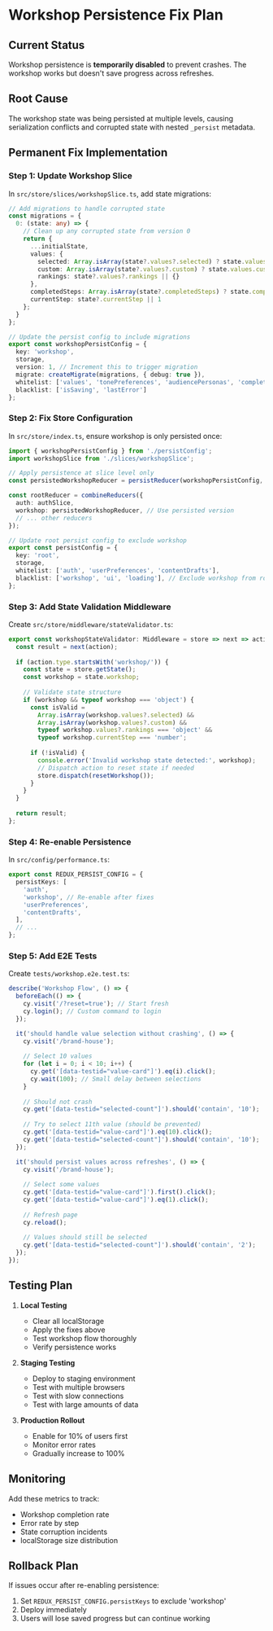 # Workshop Persistence Fix Plan

## Current Status
Workshop persistence is **temporarily disabled** to prevent crashes. The workshop works but doesn't save progress across refreshes.

## Root Cause
The workshop state was being persisted at multiple levels, causing serialization conflicts and corrupted state with nested `_persist` metadata.

## Permanent Fix Implementation

### Step 1: Update Workshop Slice
In `src/store/slices/workshopSlice.ts`, add state migrations:

```typescript
// Add migrations to handle corrupted state
const migrations = {
  0: (state: any) => {
    // Clean up any corrupted state from version 0
    return {
      ...initialState,
      values: {
        selected: Array.isArray(state?.values?.selected) ? state.values.selected : [],
        custom: Array.isArray(state?.values?.custom) ? state.values.custom : [],
        rankings: state?.values?.rankings || {}
      },
      completedSteps: Array.isArray(state?.completedSteps) ? state.completedSteps : [],
      currentStep: state?.currentStep || 1
    };
  }
};

// Update the persist config to include migrations
export const workshopPersistConfig = {
  key: 'workshop',
  storage,
  version: 1, // Increment this to trigger migration
  migrate: createMigrate(migrations, { debug: true }),
  whitelist: ['values', 'tonePreferences', 'audiencePersonas', 'completedSteps', 'currentStep'],
  blacklist: ['isSaving', 'lastError']
};
```

### Step 2: Fix Store Configuration
In `src/store/index.ts`, ensure workshop is only persisted once:

```typescript
import { workshopPersistConfig } from './persistConfig';
import workshopSlice from './slices/workshopSlice';

// Apply persistence at slice level only
const persistedWorkshopReducer = persistReducer(workshopPersistConfig, workshopSlice);

const rootReducer = combineReducers({
  auth: authSlice,
  workshop: persistedWorkshopReducer, // Use persisted version
  // ... other reducers
});

// Update root persist config to exclude workshop
export const persistConfig = {
  key: 'root',
  storage,
  whitelist: ['auth', 'userPreferences', 'contentDrafts'],
  blacklist: ['workshop', 'ui', 'loading'], // Exclude workshop from root
};
```

### Step 3: Add State Validation Middleware
Create `src/store/middleware/stateValidator.ts`:

```typescript
export const workshopStateValidator: Middleware = store => next => action => {
  const result = next(action);
  
  if (action.type.startsWith('workshop/')) {
    const state = store.getState();
    const workshop = state.workshop;
    
    // Validate state structure
    if (workshop && typeof workshop === 'object') {
      const isValid = 
        Array.isArray(workshop.values?.selected) &&
        Array.isArray(workshop.values?.custom) &&
        typeof workshop.values?.rankings === 'object' &&
        typeof workshop.currentStep === 'number';
      
      if (!isValid) {
        console.error('Invalid workshop state detected:', workshop);
        // Dispatch action to reset state if needed
        store.dispatch(resetWorkshop());
      }
    }
  }
  
  return result;
};
```

### Step 4: Re-enable Persistence
In `src/config/performance.ts`:

```typescript
export const REDUX_PERSIST_CONFIG = {
  persistKeys: [
    'auth',
    'workshop', // Re-enable after fixes
    'userPreferences',
    'contentDrafts',
  ],
  // ...
};
```

### Step 5: Add E2E Tests
Create `tests/workshop.e2e.test.ts`:

```typescript
describe('Workshop Flow', () => {
  beforeEach(() => {
    cy.visit('/?reset=true'); // Start fresh
    cy.login(); // Custom command to login
  });

  it('should handle value selection without crashing', () => {
    cy.visit('/brand-house');
    
    // Select 10 values
    for (let i = 0; i < 10; i++) {
      cy.get('[data-testid="value-card"]').eq(i).click();
      cy.wait(100); // Small delay between selections
    }
    
    // Should not crash
    cy.get('[data-testid="selected-count"]').should('contain', '10');
    
    // Try to select 11th value (should be prevented)
    cy.get('[data-testid="value-card"]').eq(10).click();
    cy.get('[data-testid="selected-count"]').should('contain', '10');
  });

  it('should persist values across refreshes', () => {
    cy.visit('/brand-house');
    
    // Select some values
    cy.get('[data-testid="value-card"]').first().click();
    cy.get('[data-testid="value-card"]').eq(1).click();
    
    // Refresh page
    cy.reload();
    
    // Values should still be selected
    cy.get('[data-testid="selected-count"]').should('contain', '2');
  });
});
```

## Testing Plan

1. **Local Testing**
   - Clear all localStorage
   - Apply the fixes above
   - Test workshop flow thoroughly
   - Verify persistence works

2. **Staging Testing**
   - Deploy to staging environment
   - Test with multiple browsers
   - Test with slow connections
   - Test with large amounts of data

3. **Production Rollout**
   - Enable for 10% of users first
   - Monitor error rates
   - Gradually increase to 100%

## Monitoring

Add these metrics to track:
- Workshop completion rate
- Error rate by step
- State corruption incidents
- localStorage size distribution

## Rollback Plan

If issues occur after re-enabling persistence:
1. Set `REDUX_PERSIST_CONFIG.persistKeys` to exclude 'workshop'
2. Deploy immediately
3. Users will lose saved progress but can continue working
